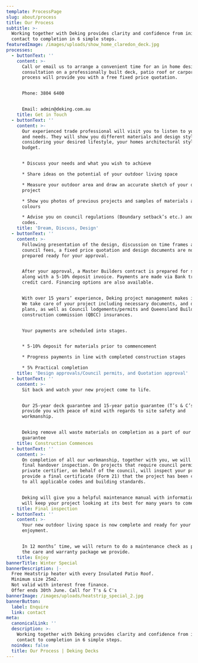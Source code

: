 ```yaml
---
template: ProcessPage
slug: about/process
title: Our Process
subtitle: >-
  Working together with Deking provides clarity and confidence from initial
  contact to completion in 6 simple steps.
featuredImage: /images/uploads/show_home_claredon_deck.jpg
processes:
  - buttonText: ''
    content: >-
      Call or email us to arrange a convenient time for an in home design
      consultation on a professionally built deck, patio roof or carport.  Our
      process will provide you with a free fixed price quotation.


      Phone: 3804 6400


      Email: admin@deking.com.au
    title: Get in Touch
  - buttonText: ''
    content: >-
      Our experienced trade professional will visit you to listen to your ideas
      and needs. They will show you different materials and design styles
      considering your desired lifestyle, your homes architectural style and
      budget.


      * Discuss your needs and what you wish to achieve

      * Share ideas on the potential of your outdoor living space

      * Measure your outdoor area and draw an accurate sketch of your deck/patio
      project

      * Show you photos of previous projects and samples of materials and
      colours

      * Advise you on council regulations (Boundary setback’s etc.) and building
      codes.
    title: 'Dream, Discuss, Design'
  - buttonText: ''
    content: >-
      Following presentation of the design, discussion on time frames and
      council fees, a fixed price quotation and design documents are now
      prepared ready for your approval.


      After your approval, a Master Builders contract is prepared for signing,
      along with a 5-10% deposit invoice. Payments are made via Bank transfer or
      credit card. Financing options are also available.


      With over 15 years’ experience, Deking project management makes it simple.
      We take care of your project including necessary documents, and drafted
      plans, as well as Council lodgements/permits and Queensland Building and
      construction commission (QBCC) insurances.


      Your payments are scheduled into stages.


      * 5-10% deposit for materials prior to commencement

      * Progress payments in line with completed construction stages

      * 5% Practical completion
    title: 'Design approvals/Council permits, and Quotation approval'
  - buttonText: ''
    content: >-
      Sit back and watch your new project come to life.


      Our 25-year deck guarantee and 15-year patio guarantee (T’s & C’s apply)
      provide you with peace of mind with regards to site safety and
      workmanship.


      Deking remove all waste materials on completion as a part of our tidy deck
      guarantee
    title: Construction Commences
  - buttonText: ''
    content: >-
      On completion of all our workmanship, together with you, we will perform a
      final handover inspection. On projects that require council permits, a
      private certifier, on behalf of the council, will inspect your project and
      provide a final certificate (Form 21) that the project has been completed
      to all applicable codes and building standards.


      Deking will give you a helpful maintenance manual with information that
      will keep your project looking at its best for many years to come.
    title: Final inspection
  - buttonText: ''
    content: >-
      Your new outdoor living space is now complete and ready for your
      enjoyment.


      In 12 months’ time, we will return to do a maintenance check as part of
      the care and warranty package we provide.
    title: Enjoy
bannerTitle: Winter Special
bannerDescription: |-
  Free Heatstrip heater with every Insulated Patio Roof. 
  Minimum size 25m2.
  Not valid with interest free finance.
  Offer ends 30th June. Call for T's & C's
bannerImage: /images/uploads/heatstrip_special_2.jpg
bannerButton:
  label: Enquire
  link: contact
meta:
  canonicalLink: ''
  description: >-
    Working together with Deking provides clarity and confidence from initial
    contact to completion in 6 simple steps.
  noindex: false
  title: Our Process | Deking Decks
---
```


